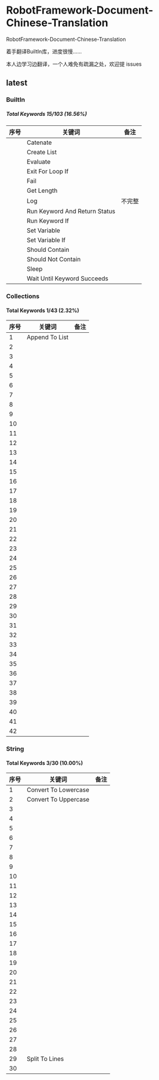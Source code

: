 # RobotFramework-Document-Chinese-Translation

RobotFramework-Document-Chinese-Translation

着手翻译BuiltIn库，进度很慢......

本人边学习边翻译，一个人难免有疏漏之处，欢迎提 issues

## latest

### BuiltIn

##### Total Keywords  15/103  (16.56%)

| 序号 | 关键词   | 备注 |
| -------- | ---- | -------- |
|  | Catenate |      |
|  | Create List |      |
|  | Evaluate |    |
|  | Exit For Loop If | |
|  | Fail | |
|  | Get Length | |
|  | Log | 不完整 |
|  | Run Keyword And Return Status |  |
|  | Run Keyword If | |
|  | Set Variable | |
|  | Set Variable If | |
|  | Should Contain | |
|  | Should Not Contain | |
|  | Sleep | |
|  | Wait Until Keyword Succeeds | |















### Collections

#### Total Keywords  1/43  (2.32%)

| 序号 | 关键词         | 备注 |
| ---- | -------------- | ---- |
| 1    | Append To List |      |
| 2    |                |      |
| 3    |                |      |
| 4    |                |      |
| 5    |                |      |
| 6    |                |      |
| 7    |                |      |
| 8    |                |      |
| 9    |                |      |
| 10   |                |      |
| 11   |                |      |
| 12   |                |      |
| 13   |                |      |
| 14   |                |      |
| 15   |                |      |
| 16   |                |      |
| 17   |                |      |
| 18   |                |      |
| 19   |                |      |
| 20   |                |      |
| 21   |                |      |
| 22   |                |      |
| 23   |                |      |
| 24   |                |      |
| 25   |                |      |
| 26   |                |      |
| 27   |                |      |
| 28   |                |      |
| 29   |                |      |
| 30   |                |      |
| 31   |                |      |
| 32   |                |      |
| 33   |                |      |
| 34   |                |      |
| 35   |                |      |
| 36   |                |      |
| 37   |                |      |
| 38   |                |      |
| 39   |                |      |
| 40   |                |      |
| 41   |                |      |
| 42   |                |      |



### String

#### Total Keywords   3/30  (10.00%)

| 序号 | 关键词               | 备注 |
| ---- | -------------------- | ---- |
| 1    | Convert To Lowercase |      |
| 2    | Convert To Uppercase |      |
| 3    |                      |      |
| 4    |                      |      |
| 5    |                      |      |
| 6    |                      |      |
| 7    |                      |      |
| 8    |                      |      |
| 9    |                      |      |
| 10   |                      |      |
| 11   |                      |      |
| 12   |                      |      |
| 13   |                      |      |
| 14   |                      |      |
| 15   |                      |      |
| 16   |                      |      |
| 17   |                      |      |
| 18   |                      |      |
| 19   |                      |      |
| 20   |                      |      |
| 21   |                      |      |
| 22   |                      |      |
| 23   |                      |      |
| 24   |                      |      |
| 25   |                      |      |
| 26   |                      |      |
| 27   |                      |      |
| 28   |                      |      |
| 29   | Split To Lines       |      |
| 30   |                      |      |




